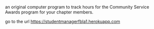 an original computer program to track hours for the Community Service Awards program for your chapter members.

go to the url https://studentmanagerfbla1.herokuapp.com
